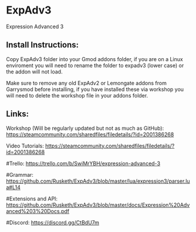 # ExpAdv3
Expression Advanced 3

## Install Instructions:
Copy ExpAdv3 folder into your Gmod addons folder, if you are on a Linux enviroment you will need to rename the folder to expadv3 (lower case) or the addon will not load.

Make sure to remove any old ExpAdv2 or Lemongate addons from Garrysmod before installing, if you have installed these via workshop you will need to delete the workshop file in your addons folder.


## Links:

Workshop (Will be regularly updated but not as much as GitHub):
https://steamcommunity.com/sharedfiles/filedetails/?id=2001386268

Video Tutorials:
https://steamcommunity.com/sharedfiles/filedetails/?id=2001386268

#Trello:
https://trello.com/b/SwiMrYBH/expression-advanced-3

#Grammar:
https://github.com/Rusketh/ExpAdv3/blob/master/lua/expression3/parser.lua#L14

#Extensions and API:
https://github.com/Rusketh/ExpAdv3/blob/master/docs/Expression%20Advanced%203%20Docs.pdf

#Discord:
https://discord.gg/CtBdU7m
